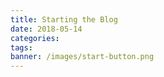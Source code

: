 ```yaml
---
title: Starting the Blog
date: 2018-05-14
categories:
tags:
banner: /images/start-button.png
---
```

